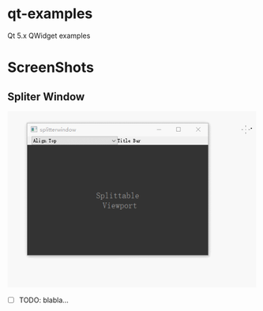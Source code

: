 # qt-examples
Qt 5.x QWidget examples

# ScreenShots
  ## Spliter Window
  ![screenhot](./screenshots/example-splitterwindow.gif)
 

 - [ ] TODO: blabla...
